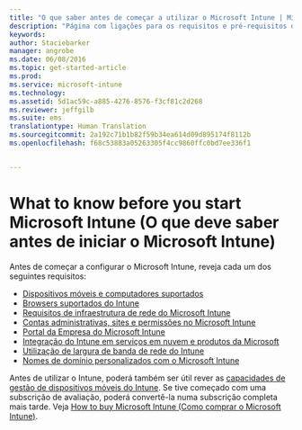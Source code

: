 ```yaml
---
title: "O que saber antes de começar a utilizar o Microsoft Intune | Microsoft Intune"
description: "Página com ligações para os requisitos e pré-requisitos do Intune"
keywords: 
author: Staciebarker
manager: angrobe
ms.date: 06/08/2016
ms.topic: get-started-article
ms.prod: 
ms.service: microsoft-intune
ms.technology: 
ms.assetid: 5d1ac59c-a885-4276-8576-f3cf81c2d268
ms.reviewer: jeffgilb
ms.suite: ems
translationtype: Human Translation
ms.sourcegitcommit: 2a192c71b1b82f59b34ea614d09d895174f8112b
ms.openlocfilehash: f68c53883a05263305f4cc9860ffc0bd7ee336f1


---
```


# What to know before you start Microsoft Intune (O que deve saber antes de iniciar o Microsoft Intune)

Antes de começar a configurar o Microsoft Intune, reveja cada um dos seguintes requisitos:

- [Dispositivos móveis e computadores suportados](supported-mobile-devices-and-computers.md)
- [Browsers suportados do Intune](supported-web-browsers.md)
- [Requisitos de infraestrutura de rede do Microsoft Intune](network-infrastructure-requirements-for-microsoft-intune.md)
- [Contas administrativas, sites e permissões no Microsoft Intune](administrative-accounts-websites-perms.md)
- [Portal da Empresa do Microsoft Intune](microsoft-intune-company-portal.md)
- [Integração do Intune em serviços em nuvem e produtos da Microsoft](integration-with-cloud-services.md)
- [Utilização de largura de banda de rede do Intune](network-bandwidth-use.md)
- [Nomes de domínio personalizados com o Microsoft Intune](domain-names-for-microsoft-intune.md)


Antes de utilizar o Intune, poderá também ser útil rever as [capacidades de gestão de dispositivos móveis do Intune](/intune/get-started/mobile-device-management-capabilities-in-microsoft-intune). Se tive começado com uma subscrição de avaliação, poderá convertê-la numa subscrição completa mais tarde. Veja [How to buy Microsoft Intune (Como comprar o Microsoft Intune)](http://www.microsoft.com/en-us/server-cloud/products/microsoft-intune/Purchasing.aspx).



<!--HONumber=Jul16_HO4-->


